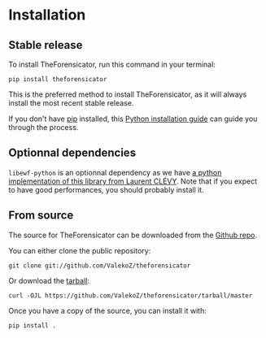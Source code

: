 # Installation
## Stable release

To install TheForensicator, run this command in your
terminal:

``` console
pip install theforensicator
```

This is the preferred method to install TheForensicator, as it will always
install the most recent stable release.

If you don't have [pip][] installed, this [Python installation guide][]
can guide you through the process.


## Optionnal dependencies

`libewf-python` is an optionnal dependency as we have [a python implementation
of this library from Laurent CLÉVY](https://github.com/lclevy/miniEwf). Note
that if you expect to have good performances, you should probably install it.


## From source

The source for TheForensicator can be downloaded from
the [Github repo][].

You can either clone the public repository:

``` console
git clone git://github.com/ValekoZ/theforensicator
```

Or download the [tarball][]:

``` console
curl -OJL https://github.com/ValekoZ/theforensicator/tarball/master
```

Once you have a copy of the source, you can install it with:

``` console
pip install .
```

  [pip]: https://pip.pypa.io
  [Python installation guide]: http://docs.python-guide.org/en/latest/starting/installation/
  [Github repo]: https://github.com/%7B%7B%20cookiecutter.github_username%20%7D%7D/%7B%7B%20cookiecutter.project_slug%20%7D%7D
  [tarball]: https://github.com/%7B%7B%20cookiecutter.github_username%20%7D%7D/%7B%7B%20cookiecutter.project_slug%20%7D%7D/tarball/master
